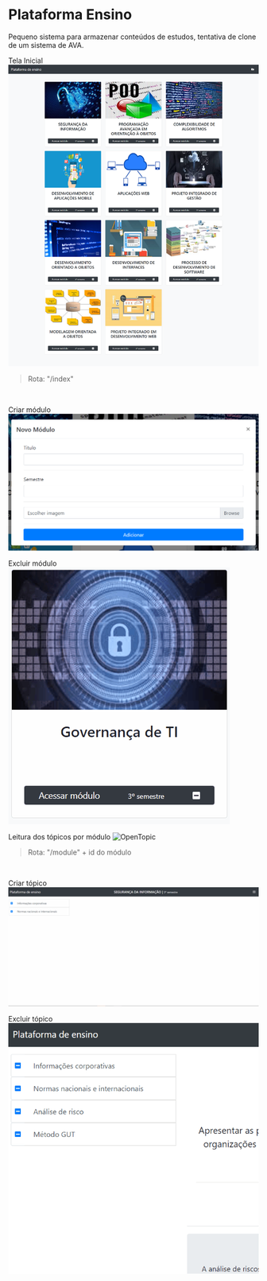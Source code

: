# Plataforma Ensino
Pequeno sistema para armazenar conteúdos de estudos, tentativa de clone de um sistema de AVA.

Tela Inicial
![Home](/reademe-data/home.png)
> Rota: "/index"
<br>

Criar módulo
![NewModule](/reademe-data/NewModule.png)
<br>

Excluir módulo<br>
![DeleteModule](/reademe-data/DeleteModule.gif)
<br>

Leitura dos tópicos por módulo
![OpenTopic](/reademe-data/OpenTopic.gif)
> Rota: "/module" + id do módulo
<br>

Criar tópico
![NewTopic](/reademe-data/NewTopic.gif)
<br>

Excluir tópico<br>
![DeleteTopic](/reademe-data/DeleteTopic.gif)
<br>
